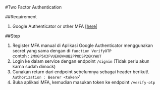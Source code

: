 #Two Factor Authentication

##Requirement
1. Google Authenticator or other MFA [[here](https://play.google.com/store/apps/details?id=com.google.android.apps.authenticator2&hl=in&gl=US)]

##Step
1. Register MFA manual di Aplikasi Google Authenticator menggunakan secret yang sama dengan di `function VerifyOTP`\
contoh : `2MXGP5X3FVUEK6W4UB2PPODSP2GKYWUT`
2. Login ke dalam service dengan endpoint `/signin` (Tidak perlu akun karna sudah dimock)
3. Gunakan return dari endpoint sebelumnya sebagai header berikut\ 
`Authorization : Bearer <token>`'
4. Buka aplikasi MFA, kemudian masukan token ke endpoint `/verify-otp`